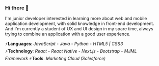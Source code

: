 ### Hi there 👋

I'm junior developer interested in learning more about web and mobile application development, with solid knowledge in front-end development. And I'm currently a student of UX and UI design in my spare time, always trying to combine an application with a good user experience.

⚡<b>Languages</b>: <i>JavaScript</i> - <i>Java</i> - <i>Python</i> - <i>HTML5 | CSS3</i>  
⚡<b>Technology</b>: <i>React</i> - <i>React Native</i> - <i>Next.js</i> - <i>Bootstrap</i> - <i>MJML Framework</i>
⚡<b>Tools</b>: <i>Marketing Cloud (Salesforce)</i>
  
  
<!--
**douglasrodrigwes/douglasrodrigwes** is a ✨ _special_ ✨ repository because its `README.md` (this file) appears on your GitHub profile.

Here are some ideas to get you started:

- 🔭 I’m currently working on ...
- 🌱 I’m currently learning ...
- 👯 I’m looking to collaborate on ...
- 🤔 I’m looking for help with ...
- 💬 Ask me about ...
- 📫 How to reach me: ...
- 😄 Pronouns: ...
- ⚡ Fun fact: ...
-->

